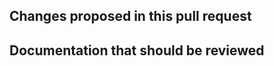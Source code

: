 <!--
Text in these brackets are comments, and won't be visible when you submit your pull request.
If this is your first contribution, please take the time to read these, in particular the comment
beginning "Welcome, new contributors!".
-->

## Changes proposed in this pull request

<!--
Please describe here the main features / changes proposed for review and integration in fMRIPrep
If this PR addresses some existing problem, please use GitHub's citing tools 
(eg. ref #, closes # or fixes #).
If there is not an existing issue open describing the problem, please consider opening a new
issue first and then link it from here (so the *fMRIPrep* community has a better understanding
of ongoing development efforts and possible overlaps between contributions).
-->


## Documentation that should be reviewed
<!--
Please summarize here the main changes to the documentation that the reviewers should be aware of.
-->



<!--
Welcome, new contributors!

We ask you to read through the Contributing Guide:
https://github.com/nipreps/fmriprep/blob/master/CONTRIBUTING.md

These are guidelines intended to make communication easier by describing a consistent process, but
don't worry if you don't get it everything exactly "right" on the first try.

To boil it down, here are some highlights:

1) Consider starting a conversation in the issues list before submitting a pull request. The discussion might save you a
   lot of time coding.
2) Please use descriptive prefixes in your pull request title, such as "ENH:" for an enhancement or "FIX:" for a bug fix.
   (See the Contributing guide for the full set.) And consider adding a "WIP" tag for works-in-progress.
3) Any code you submit will be licensed under the same terms (BSD 3-Clause) as the rest of fMRIPrep.
4) We invite every contributor to add themselves to the `.zenodo.json` file
   (https://github.com/nipreps/fmriprep/blob/master/.zenodo.json), which will result in your being listed as an author
   at the next release. Please add yourself as the next-to-last entry, just above Russ.

A pull request is a conversation. We may ask you to make some changes before accepting your PR,
and likewise, you should feel free to ask us any questions you have.

-->
